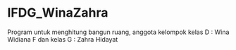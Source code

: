 IFDG_WinaZahra
==============

Program untuk menghitung bangun ruang, anggota kelompok kelas D : Wina Widiana F dan kelas G : Zahra Hidayat
